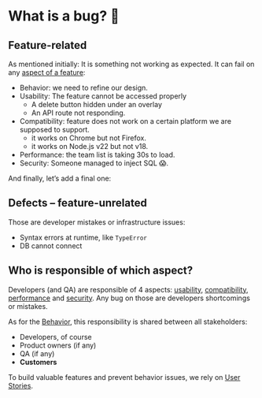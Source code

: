 # What is a bug? 🐛

## Feature-related

As mentioned initially: It is something not working as expected. It can fail on any [aspect of a feature](./1-what-is-a-feature.md#the-5-aspects-of-a-feature):

- Behavior: we need to refine our design.
- Usability: The feature cannot be accessed properly
  - A delete button hidden under an overlay
  - An API route not responding.
- Compatibility: feature does not work on a certain platform we are supposed to support.
  - it works on Chrome but not Firefox.
  - it works on Node.js v22 but not v18.
- Performance: the team list is taking 30s to load.
- Security: Someone managed to inject SQL 😱.

And finally, let’s add a final one:

## Defects – feature-unrelated

Those are developer mistakes or infrastructure issues:

- Syntax errors at runtime, like `TypeError`
- DB cannot connect

## Who is responsible of which aspect?

Developers (and QA) are responsible of 4 aspects: [usability](./1-what-is-a-feature.md#_2-usability), [compatibility](./1-what-is-a-feature.md#_3-compatibility), [performance](./1-what-is-a-feature.md#_4-performance) and [security](./1-what-is-a-feature.md#_5-security). Any bug on those are developers shortcomings or mistakes.

As for the [Behavior](#_1-behavior), this responsibility is shared between all stakeholders:

- Developers, of course
- Product owners (if any)
- QA (if any)
- **Customers**

To build valuable features and prevent behavior issues, we rely on [User Stories](./3-what-is-a-user-story.md).
